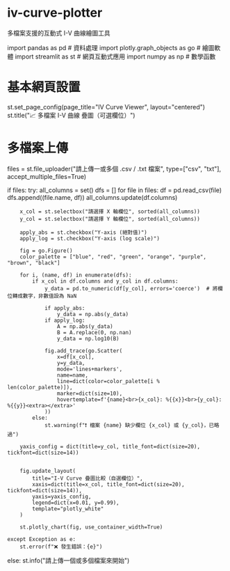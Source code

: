 # iv-curve-plotter
多檔案支援的互動式 I-V 曲線繪圖工具

import pandas as pd                      # 資料處理
import plotly.graph_objects as go        # 繪圖軟體
import streamlit as st                   # 網頁互動式應用
import numpy as np                       # 數學函數

# 基本網頁設置
st.set_page_config(page_title="IV Curve Viewer", layout="centered")
st.title("📈 多檔案 I-V 曲線 疊圖（可選欄位）")

# 多檔案上傳
files = st.file_uploader("請上傳一或多個 .csv / .txt 檔案", type=["csv", "txt"], accept_multiple_files=True)

if files:
    try:
        all_columns = set()
        dfs = []
        for file in files:
            df = pd.read_csv(file)
            dfs.append((file.name, df))
            all_columns.update(df.columns)

        x_col = st.selectbox("請選擇 X 軸欄位", sorted(all_columns))
        y_col = st.selectbox("請選擇 Y 軸欄位", sorted(all_columns))

        apply_abs = st.checkbox("Y-axis (絕對值)")
        apply_log = st.checkbox("Y-axis (log scale)")

        fig = go.Figure()
        color_palette = ["blue", "red", "green", "orange", "purple", "brown", "black"]

        for i, (name, df) in enumerate(dfs):
            if x_col in df.columns and y_col in df.columns:
                y_data = pd.to_numeric(df[y_col], errors='coerce')  # 將欄位轉成數字，非數值設為 NaN

                if apply_abs:
                    y_data = np.abs(y_data)
                if apply_log:
                    A = np.abs(y_data)
                    B = A.replace(0, np.nan)
                    y_data = np.log10(B)

                fig.add_trace(go.Scatter(
                    x=df[x_col],
                    y=y_data,
                    mode='lines+markers',
                    name=name,
                    line=dict(color=color_palette[i % len(color_palette)]),
                    marker=dict(size=10),
                    hovertemplate=f'{name}<br>{x_col}: %{{x}}<br>{y_col}: %{{y}}<extra></extra>'
                ))
            else:
                st.warning(f"❗ 檔案 {name} 缺少欄位 {x_col} 或 {y_col}，已略過")

        yaxis_config = dict(title=y_col, title_font=dict(size=20), tickfont=dict(size=14))


        fig.update_layout(
            title="I-V Curve 疊圖比較（自選欄位）",
            xaxis=dict(title=x_col, title_font=dict(size=20), tickfont=dict(size=14)),
            yaxis=yaxis_config,
            legend=dict(x=0.01, y=0.99),
            template="plotly_white"
        )

        st.plotly_chart(fig, use_container_width=True)

    except Exception as e:
        st.error(f"❌ 發生錯誤：{e}")
else:
    st.info("請上傳一個或多個檔案來開始")

